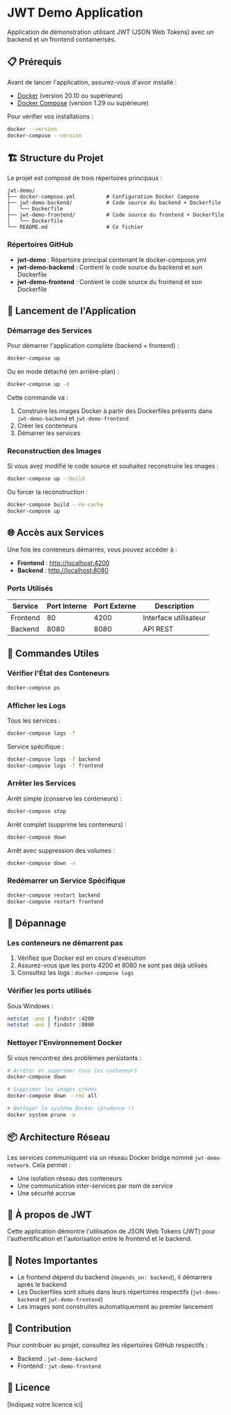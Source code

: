 # JWT Demo Application

Application de démonstration utilisant JWT (JSON Web Tokens) avec un backend et un frontend containerisés.

## 📋 Prérequis

Avant de lancer l'application, assurez-vous d'avoir installé :

- [Docker](https://docs.docker.com/get-docker/) (version 20.10 ou supérieure)
- [Docker Compose](https://docs.docker.com/compose/install/) (version 1.29 ou supérieure)

Pour vérifier vos installations :
```bash
docker --version
docker-compose --version
```

## 🏗️ Structure du Projet

Le projet est composé de trois répertoires principaux :

```
jwt-demo/
├── docker-compose.yml          # Configuration Docker Compose
├── jwt-demo-backend/           # Code source du backend + Dockerfile
│   └── Dockerfile
├── jwt-demo-frontend/          # Code source du frontend + Dockerfile
│   └── Dockerfile
└── README.md                   # Ce fichier
```

### Répertoires GitHub

- **jwt-demo** : Répertoire principal contenant le docker-compose.yml
- **jwt-demo-backend** : Contient le code source du backend et son Dockerfile
- **jwt-demo-frontend** : Contient le code source du frontend et son Dockerfile

## 🚀 Lancement de l'Application

### Démarrage des Services

Pour démarrer l'application complète (backend + frontend) :

```bash
docker-compose up
```

Ou en mode détaché (en arrière-plan) :

```bash
docker-compose up -d
```

Cette commande va :
1. Construire les images Docker à partir des Dockerfiles présents dans `jwt-demo-backend` et `jwt-demo-frontend`
2. Créer les conteneurs
3. Démarrer les services

### Reconstruction des Images

Si vous avez modifié le code source et souhaitez reconstruire les images :

```bash
docker-compose up --build
```

Ou forcer la reconstruction :

```bash
docker-compose build --no-cache
docker-compose up
```

## 🌐 Accès aux Services

Une fois les conteneurs démarrés, vous pouvez accéder à :

- **Frontend** : [http://localhost:4200](http://localhost:4200)
- **Backend** : [http://localhost:8080](http://localhost:8080)

### Ports Utilisés

| Service  | Port Interne | Port Externe | Description           |
|----------|--------------|--------------|----------------------|
| Frontend | 80           | 4200         | Interface utilisateur |
| Backend  | 8080         | 8080         | API REST              |

## 🔧 Commandes Utiles

### Vérifier l'État des Conteneurs

```bash
docker-compose ps
```

### Afficher les Logs

Tous les services :
```bash
docker-compose logs -f
```

Service spécifique :
```bash
docker-compose logs -f backend
docker-compose logs -f frontend
```

### Arrêter les Services

Arrêt simple (conserve les conteneurs) :
```bash
docker-compose stop
```

Arrêt complet (supprime les conteneurs) :
```bash
docker-compose down
```

Arrêt avec suppression des volumes :
```bash
docker-compose down -v
```

### Redémarrer un Service Spécifique

```bash
docker-compose restart backend
docker-compose restart frontend
```

## 🐛 Dépannage

### Les conteneurs ne démarrent pas

1. Vérifiez que Docker est en cours d'exécution
2. Assurez-vous que les ports 4200 et 8080 ne sont pas déjà utilisés
3. Consultez les logs : `docker-compose logs`

### Vérifier les ports utilisés

Sous Windows :
```bash
netstat -ano | findstr :4200
netstat -ano | findstr :8080
```

### Nettoyer l'Environnement Docker

Si vous rencontrez des problèmes persistants :

```bash
# Arrêter et supprimer tous les conteneurs
docker-compose down

# Supprimer les images créées
docker-compose down --rmi all

# Nettoyer le système Docker (prudence !)
docker system prune -a
```

## 📦 Architecture Réseau

Les services communiquent via un réseau Docker bridge nommé `jwt-demo-network`. Cela permet :
- Une isolation réseau des conteneurs
- Une communication inter-services par nom de service
- Une sécurité accrue

## 🔐 À propos de JWT

Cette application démontre l'utilisation de JSON Web Tokens (JWT) pour l'authentification et l'autorisation entre le frontend et le backend.

## 📝 Notes Importantes

- Le frontend dépend du backend (`depends_on: backend`), il démarrera après le backend
- Les Dockerfiles sont situés dans leurs répertoires respectifs (`jwt-demo-backend` et `jwt-demo-frontend`)
- Les images sont construites automatiquement au premier lancement

## 🤝 Contribution

Pour contribuer au projet, consultez les répertoires GitHub respectifs :
- Backend : `jwt-demo-backend`
- Frontend : `jwt-demo-frontend`

## 📄 Licence

[Indiquez votre licence ici]
